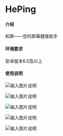 # HePing

#### 介绍
和屏——您的屏幕健康助手

#### 环境要求
安卓版本6.0及以上

#### 使用说明

![输入图片说明](https://images.gitee.com/uploads/images/2021/1229/234600_cf0fa5cb_9942774.png "屏幕截图.png")

![输入图片说明](https://images.gitee.com/uploads/images/2021/1229/234615_6d6de8c4_9942774.png "屏幕截图.png")

![输入图片说明](https://images.gitee.com/uploads/images/2021/1229/234619_03232fb8_9942774.png "屏幕截图.png")

![输入图片说明](https://images.gitee.com/uploads/images/2021/1229/234625_1624439b_9942774.png "屏幕截图.png")

![输入图片说明](https://images.gitee.com/uploads/images/2021/1229/234630_36114d07_9942774.png "屏幕截图.png")
